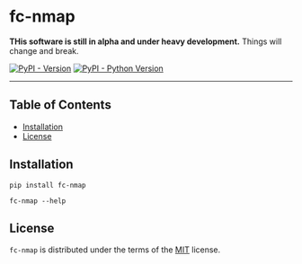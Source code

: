 # fc-nmap

**THis software is still in alpha and under heavy development.** Things will change and break.

[![PyPI - Version](https://img.shields.io/pypi/v/fc-nmap.svg)](https://pypi.org/project/fc-nmap)
[![PyPI - Python Version](https://img.shields.io/pypi/pyversions/fc-nmap.svg)](https://pypi.org/project/fc-nmap)

-----

## Table of Contents

- [Installation](#installation)
- [License](#license)

## Installation

```console
pip install fc-nmap

fc-nmap --help
```

## License

`fc-nmap` is distributed under the terms of the [MIT](https://spdx.org/licenses/MIT.html) license.
